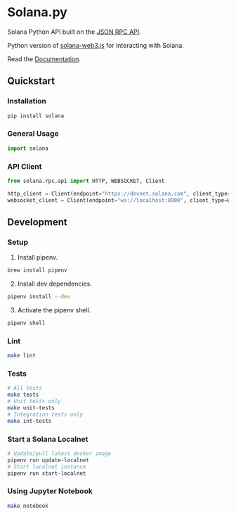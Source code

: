 # Solana.py

Solana Python API built on the [JSON RPC API](https://docs.solana.com/apps/jsonrpc-api).

Python version of [solana-web3.js](https://github.com/solana-labs/solana-web3.js/) for interacting with Solana.

Read the [Documentation](https://michaelhly.github.io/solanapy/).

## Quickstart

### Installation

```sh
pip install solana
```

### General Usage

```py
import solana
```

### API Client

```py
from solana.rpc.api import HTTP, WEBSOCKET, Client

http_client = Client(endpoint="https://devnet.solana.com", client_type=HTTP)
websocket_client = Client(endpoint="ws://localhost:8900", client_type=WEBSOCKET)
```

## Development

### Setup

1. Install pipenv.

```sh
brew install pipenv
```

2. Install dev dependencies.

```sh
pipenv install --dev
```

3. Activate the pipenv shell.

```sh
pipenv shell
```

### Lint

```sh
make lint
```

### Tests

```sh
# All tests
make tests
# Unit tests only
make unit-tests
# Integration tests only
make int-tests
```

### Start a Solana Localnet

```sh
# Update/pull latest docker image
pipenv run update-localnet
# Start localnet instance
pipenv run start-localnet
```

### Using Jupyter Notebook

```sh
make notebook
```
